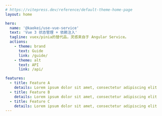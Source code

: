 ```yaml
---
# https://vitepress.dev/reference/default-theme-home-page
layout: home

hero:
  name: '@kaokei/use-vue-service'
  text: '​Vue 3 状态管理 + 依赖注入'
  tagline: vuex/pinia的替代品，灵感来自于 Angular Service。
  actions:
    - theme: brand
      text: Guide
      link: /guide/
    - theme: alt
      text: API
      link: /api/

features:
  - title: Feature A
    details: Lorem ipsum dolor sit amet, consectetur adipiscing elit
  - title: Feature B
    details: Lorem ipsum dolor sit amet, consectetur adipiscing elit
  - title: Feature C
    details: Lorem ipsum dolor sit amet, consectetur adipiscing elit
---
```

